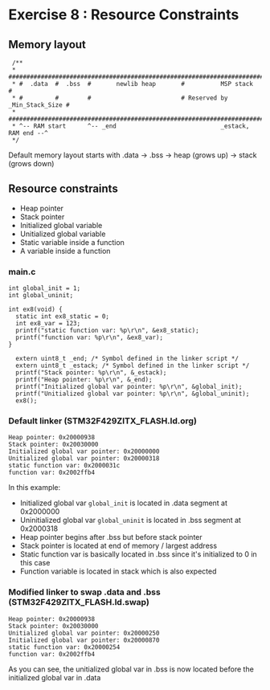# Exercise 8 : Resource Constraints 
## Memory layout
```
 /**
 * ############################################################################
 * #  .data  #  .bss  #       newlib heap       #          MSP stack          #
 * #         #        #                         # Reserved by _Min_Stack_Size #
 * ############################################################################
 * ^-- RAM start      ^-- _end                             _estack, RAM end --^
 */
 ```

Default memory layout starts with .data -> .bss -> heap (grows up) -> stack (grows down)
## Resource constraints
- Heap pointer
- Stack pointer
- Initialized global variable
- Unitialized global variable
- Static variable inside a function
- A variable inside a function

### main.c
```
int global_init = 1;
int global_uninit;

int ex8(void) {
  static int ex8_static = 0;
  int ex8_var = 123;
  printf("static function var: %p\r\n", &ex8_static);
  printf("function var: %p\r\n", &ex8_var);
}
```

```
  extern uint8_t _end; /* Symbol defined in the linker script */
  extern uint8_t _estack; /* Symbol defined in the linker script */
  printf("Stack pointer: %p\r\n", &_estack);
  printf("Heap pointer: %p\r\n", &_end);
  printf("Initialized global var pointer: %p\r\n", &global_init);
  printf("Unitialized global var pointer: %p\r\n", &global_uninit);
  ex8();
```

### Default linker (STM32F429ZITX_FLASH.ld.org)

```
Heap pointer: 0x20000938
Stack pointer: 0x20030000
Initialized global var pointer: 0x20000000
Unitialized global var pointer: 0x20000318
static function var: 0x2000031c
function var: 0x2002ffb4
```

In this example:
- Initialized global var `global_init` is located in .data segment at 0x2000000
- Uninitialized global var `global_uninit` is located in .bss segment at 0x2000318
- Heap pointer begins after .bss but before stack pointer
- Stack pointer is located at end of memory / largest address
- Static function var is basically located in .bss since it's initialized to 0 in this case
- Function variable is located in stack which is also expected

### Modified linker to swap .data and .bss (STM32F429ZITX_FLASH.ld.swap)

```
Heap pointer: 0x20000938
Stack pointer: 0x20030000
Unitialized global var pointer: 0x20000250
Initialized global var pointer: 0x20000870
static function var: 0x20000254
function var: 0x2002ffb4
```

As you can see, the unitialized global var in .bss is now located before the initialized global var in .data